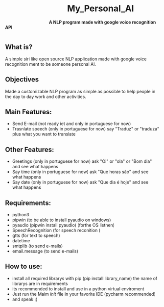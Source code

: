 # &emsp;&emsp;&emsp;&nbsp;&emsp;&emsp;&emsp;&emsp;My_Personal_AI
**&emsp;&emsp;&emsp;&emsp;&emsp;&emsp;&nbsp;&emsp;&emsp;&emsp;&emsp;A NLP program made with google voice recognition API**


<img src=""> 

## What is?
A simple siri like open source NLP application made with google voice recognition ment to be someone personal AI.

## Objectives

Made a customizable NLP program as simple as possible to help people in the day to day work and other activities.


## Main Features:
* Send E-mail (not ready iet and only in portuguese for now)
* Trasnlate speech (only in portuguese for now) say "Traduz" or "traduza" plus what you want to translate 

## Other Features:
* Greetings (only in portuguese for now) ask "Oi" or "ola" or "Bom dia" and see what happens
* Say time (only in portuguese for now) ask "Que horas são" and see what happens
* Say date (only in portuguese for now) ask "Que dia é hoje" and see what happens

## Requirements:
* python3
* pipwin (to be able to install pyaudio on windows)
*	pyaudio (pipwin install pyaudio) (forthe OS listnen)
*	SpeechRecognition (for speech reconition )
*	gtts (for text to speech)
*	datetime
*	smtplib (to send e-mails)
*	email.message (to send e-mails)

## How to use:
* install all required librarys with pip (pip install library_name) the name of librarys are in requirements
* its recommended to install and use in a python virtual enviroment
* Just run the Maim _init_ file in your favorite IDE (pycharm recommended)
* and speak ;) 

